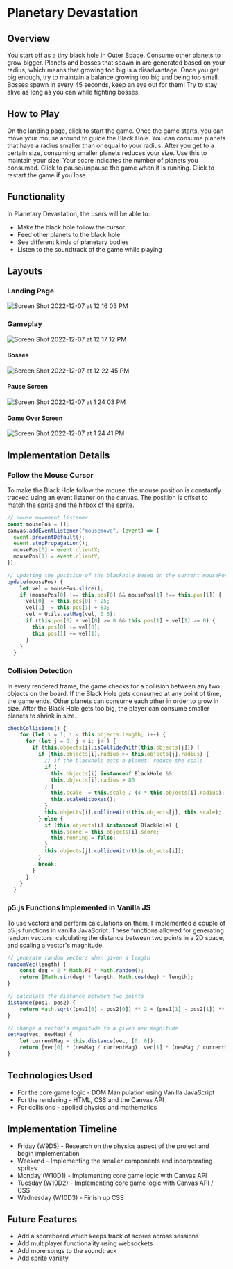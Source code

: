 # Planetary Devastation

## Overview

You start off as a tiny black hole in Outer Space. Consume other planets to grow bigger. Planets and bosses that spawn in are generated based on your radius, which means that growing too big is a disadvantage. Once you get big enough, try to maintain a balance growing too big and being too small. Bosses spawn in every 45 seconds, keep an eye out for them! Try to stay alive as long as you can while fighting bosses.

## How to Play
On the landing page, click to start the game. Once the game starts, you can move your mouse around to guide the Black Hole. You can consume planets that have a radius smaller than or equal to your radius. After you get to a certain size, consuming smaller planets reduces your size. Use this to maintain your size. Your score indicates the number of planets you consumed. Click to pause/unpause the game when it is running. Click to restart the game if you lose.

## Functionality

In Planetary Devastation, the users will be able to:

- Make the black hole follow the cursor
- Feed other planets to the black hole
- See different kinds of planetary bodies
- Listen to the soundtrack of the game while playing

## Layouts

### Landing Page

![Screen Shot 2022-12-07 at 12 16 03 PM](https://user-images.githubusercontent.com/65653163/206299128-a7f78163-d547-40ce-93df-d7d1119b021c.png)

### Gameplay

![Screen Shot 2022-12-07 at 12 17 12 PM](https://user-images.githubusercontent.com/65653163/206299179-f4147948-4f75-40f1-b6fc-4d116d89ebd7.png)

#### Bosses
![Screen Shot 2022-12-07 at 12 22 45 PM](https://user-images.githubusercontent.com/65653163/206299233-f6abe6d4-cfd3-49ca-92a7-14baa0167c7d.png)

#### Pause Screen
![Screen Shot 2022-12-07 at 1 24 03 PM](https://user-images.githubusercontent.com/65653163/206299405-65b743f6-3f53-4539-b6e2-501a43c15a7b.png)

#### Game Over Screen
![Screen Shot 2022-12-07 at 1 24 41 PM](https://user-images.githubusercontent.com/65653163/206299523-0988d1ae-1709-4b36-99e9-cb7f55d858d2.png)

## Implementation Details

### Follow the Mouse Cursor
To make the Black Hole follow the mouse, the mouse position is constantly tracked using an event listener on the canvas. The position is offset to match the sprite and the hitbox of the sprite.
```javascript
// mouse movement listener
const mousePos = [];
canvas.addEventListener("mousemove", (event) => {
  event.preventDefault();
  event.stopPropagation();
  mousePos[0] = event.clientX;
  mousePos[1] = event.clientY;
});

// updating the position of the blackhole based on the current mousePos
update(mousePos) {
    let vel = mousePos.slice();
    if (mousePos[0] !== this.pos[0] && mousePos[1] !== this.pos[1]) {
      vel[0] -= this.pos[0] + 25;
      vel[1] -= this.pos[1] + 83;
      vel = Utils.setMag(vel, 0.5);
      if (this.pos[0] + vel[0] >= 0 && this.pos[1] + vel[1] >= 0) {
        this.pos[0] += vel[0];
        this.pos[1] += vel[1];
      }
    }
  }
```

### Collision Detection
In every rendered frame, the game checks for a collision between any two objects on the board. If the Black Hole gets consumed at any point of time, the game ends. Other planets can consume each other in order to grow in size. After the Black Hole gets too big, the player can consume smaller planets to shrink in size.
```javascript
checkCollisions() {
    for (let i = 1; i < this.objects.length; i++) {
      for (let j = 0; j < i; j++) {
        if (this.objects[i].isCollidedWith(this.objects[j])) {
          if (this.objects[i].radius >= this.objects[j].radius) {
            // if the blackhole eats a planet, reduce the scale
            if (
              this.objects[i] instanceof BlackHole &&
              this.objects[i].radius > 80
            ) {
              this.scale -= this.scale / (4 * this.objects[i].radius);
              this.scaleHitboxes();
            }
            this.objects[i].collideWith(this.objects[j], this.scale);
          } else {
            if (this.objects[i] instanceof BlackHole) {
              this.score = this.objects[i].score;
              this.running = false;
            }
            this.objects[j].collideWith(this.objects[i]);
          }
          break;
        }
      }
    }
  }
```

### p5.js Functions Implemented in Vanilla JS
To use vectors and perform calculations on them, I implemented a couple of p5.js functions in vanilla JavaScript. These functions allowed for generating random vectors, calculating the distance between two points in a 2D space, and scaling a vector's magnitude.
```javascript
// generate random vectors when given a length
randomVec(length) {
    const deg = 2 * Math.PI * Math.random();
    return [Math.sin(deg) * length, Math.cos(deg) * length];
}

// calculate the distance between two points
distance(pos1, pos2) {
    return Math.sqrt((pos1[0] - pos2[0]) ** 2 + (pos1[1] - pos2[1]) ** 2);
}

// change a vector's magnitude to a given new magnitude
setMag(vec, newMag) {
    let currentMag = this.distance(vec, [0, 0]);
    return [vec[0] * (newMag / currentMag), vec[1] * (newMag / currentMag)];
}
```

## Technologies Used

- For the core game logic - DOM Manipulation using Vanilla JavaScript
- For the rendering - HTML, CSS and the Canvas API
- For collisions - applied physics and mathematics

## Implementation Timeline

- Friday (W9D5) - Research on the physics aspect of the project and begin implementation
- Weekend - Implementing the smaller components and incorporating sprites
- Monday (W10D1) - Implementing core game logic with Canvas API
- Tuesday (W10D2) - Implementing core game logic with Canvas API / CSS
- Wednesday (W10D3) - Finish up CSS

## Future Features

- Add a scoreboard which keeps track of scores across sessions
- Add multiplayer functionality using websockets
- Add more songs to the soundtrack
- Add sprite variety
